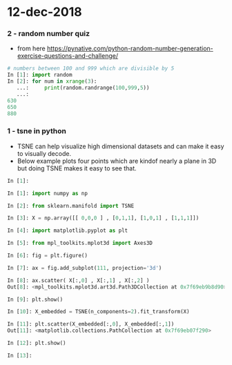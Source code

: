# 12-dec-2018


### 2 - random number quiz 

- from here https://pynative.com/python-random-number-generation-exercise-questions-and-challenge/


```python
# numbers between 100 and 999 which are divisible by 5
In [1]: import random
In [2]: for num in xrange(3):
   ...:     print(random.randrange(100,999,5))
   ...:     
630
650
880
```

### 1 - tsne in python

- TSNE can help visualize high dimensional datasets and can make it easy to visually decode.
- Below example plots four points which are kindof nearly a plane in 3D but doing TSNE makes it easy to see that.

```python
In [1]: 

In [1]: import numpy as np

In [2]: from sklearn.manifold import TSNE

In [3]: X = np.array([[ 0,0,0 ] , [0,1,1], [1,0,1] , [1,1,1]])

In [4]: import matplotlib.pyplot as plt

In [5]: from mpl_toolkits.mplot3d import Axes3D

In [6]: fig = plt.figure()

In [7]: ax = fig.add_subplot(111, projection='3d')

In [8]: ax.scatter( X[:,0] , X[:,1] , X[:,2] )
Out[8]: <mpl_toolkits.mplot3d.art3d.Path3DCollection at 0x7f69eb9b8d90>

In [9]: plt.show()

In [10]: X_embedded = TSNE(n_components=2).fit_transform(X)

In [11]: plt.scatter(X_embedded[:,0], X_embedded[:,1])
Out[11]: <matplotlib.collections.PathCollection at 0x7f69eb07f290>

In [12]: plt.show()

In [13]: 
```
